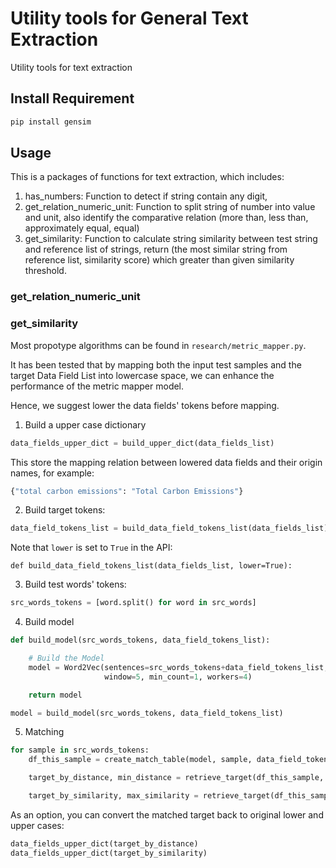 # Utility tools for General Text Extraction

Utility tools for text extraction

## Install Requirement

```bash
pip install gensim
```

## Usage

This is a packages of functions for text extraction, which includes:

1. has_numbers: Function to detect if string contain any digit,
2. get_relation_numeric_unit: Function to split string of number into value and unit, also identify the comparative relation (more than, less than, approximately equal, equal)
3. get_similarity: Function to calculate string similarity between test string and reference list of strings, return (the most similar string from reference list, similarity score) which greater than given similarity threshold.

### get_relation_numeric_unit

### get_similarity

Most propotype algorithms can be found in `research/metric_mapper.py`.

It has been tested that by mapping both the input test samples and the target Data Field List into lowercase space, we can enhance the performance of the metric mapper model.

Hence, we suggest lower the data fields' tokens before mapping.

1. Build a upper case dictionary

```python
data_fields_upper_dict = build_upper_dict(data_fields_list)
```

This store the mapping relation between lowered data fields and their origin names, for example:

```python
{"total carbon emissions": "Total Carbon Emissions"}
```

2. Build target tokens:

```python
data_field_tokens_list = build_data_field_tokens_list(data_fields_list)
```

Note that `lower` is set to `True` in the API:

```
def build_data_field_tokens_list(data_fields_list, lower=True):
```

3. Build test words' tokens:

```python
src_words_tokens = [word.split() for word in src_words]
```

4. Build model

```python
def build_model(src_words_tokens, data_field_tokens_list):

    # Build the Model
    model = Word2Vec(sentences=src_words_tokens+data_field_tokens_list, vector_size=100,
                     window=5, min_count=1, workers=4)

    return model

model = build_model(src_words_tokens, data_field_tokens_list)
```

5. Matching

```python
for sample in src_words_tokens:
    df_this_sample = create_match_table(model, sample, data_field_tokens_list)

    target_by_distance, min_distance = retrieve_target(df_this_sample, by="distance")

    target_by_similarity, max_similarity = retrieve_target(df_this_sample, by="similarity")
```

As an option, you can convert the matched target back to original lower and upper cases:

```python
data_fields_upper_dict(target_by_distance)
data_fields_upper_dict(target_by_similarity)
```
